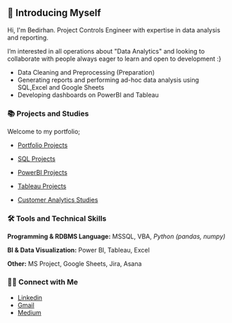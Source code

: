 
## 👋 Introducing Myself

Hi, I'm Bedirhan. Project Controls Engineer with expertise in data analysis and reporting. 

I’m interested in all operations about "Data Analytics" and looking to collaborate with people always eager to learn and open to development :}

- Data Cleaning and Preprocessing (Preparation)
- Generating reports and performing ad-hoc data analysis using SQL,Excel and Google Sheets
- Developing dashboards on PowerBI and Tableau

### 📚 Projects and Studies

Welcome to my portfolio;

- [Portfolio Projects](https://github.com/BedirK/Portfolio-Projects)

- [SQL Projects](https://github.com/BedirK/Data-Analytics-Bootcamp-SQL)

- [PowerBI Projects](https://github.com/BedirK/PowerBI-Projects)

- [Tableau Projects](https://github.com/BedirK/Tableau-Projects)

- [Customer Analytics Studies](https://github.com/BedirK/Customer-Analytics)
  
### 🛠️ Tools and Technical Skills

   **Programming & RDBMS Language:** MSSQL, VBA, *Python (pandas, numpy)*
   
   **BI & Data Visualization:** Power BI, Tableau, Excel
   
   **Other:** MS Project, Google Sheets, Jira, Asana

### 👋🏻 Connect with Me

- [Linkedin](https://www.linkedin.com/in/bedirhankelez/)
- [Gmail](bedir.metu@gmail.com)
- [Medium](https://medium.com/@bedir_)
